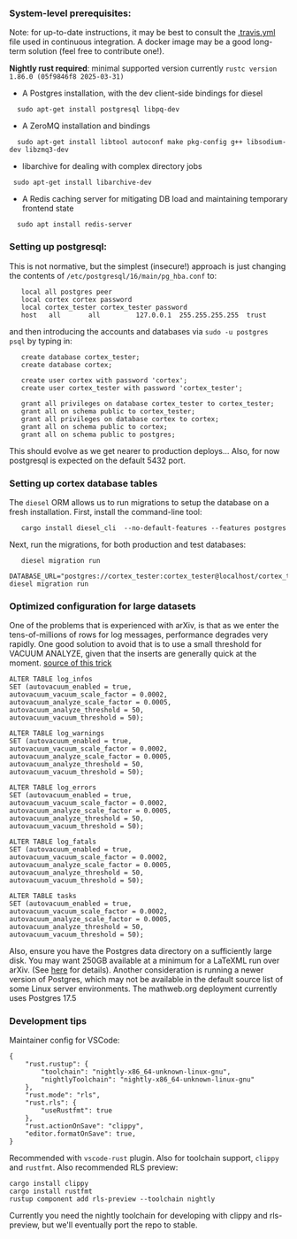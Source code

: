 ### System-level prerequisites:
Note: for up-to-date instructions, it may be best to consult the [.travis.yml](https://github.com/dginev/CorTeX/blob/master/.travis.yml) file used in continuous integration. A docker image may be a good long-term solution (feel free to contribute one!).

**Nightly rust required**: minimal supported version currently `rustc version 1.86.0 (05f9846f8 2025-03-31)`

 * A Postgres installation, with the dev client-side bindings for diesel
```
  sudo apt-get install postgresql libpq-dev
```
 * A ZeroMQ installation and bindings
```
  sudo apt-get install libtool autoconf make pkg-config g++ libsodium-dev libzmq3-dev
```

* libarchive for dealing with complex directory jobs
```
 sudo apt-get install libarchive-dev
```

* A Redis caching server for mitigating DB load and maintaining temporary frontend state
```
  sudo apt install redis-server
```

### Setting up postgresql:
 This is not normative, but the simplest (insecure!) approach is just changing the contents of `/etc/postgresql/16/main/pg_hba.conf` to:
 ```
    local all postgres peer
    local cortex cortex password
    local cortex_tester cortex_tester password
    host   all       all         127.0.0.1  255.255.255.255  trust
 ```

 and then introducing the accounts and databases via `sudo -u postgres psql` by typing in:
 ```
    create database cortex_tester;
    create database cortex;

    create user cortex with password 'cortex';
    create user cortex_tester with password 'cortex_tester';

    grant all privileges on database cortex_tester to cortex_tester;
    grant all on schema public to cortex_tester;
    grant all privileges on database cortex to cortex;
    grant all on schema public to cortex;
    grant all on schema public to postgres;
 ```

 This should evolve as we get nearer to production deploys... Also, for now postgresql is expected on the default 5432 port.
 
### Setting up cortex database tables
 The `diesel` ORM allows us to run migrations to setup the database on a fresh installation. First, install the command-line tool:

```
   cargo install diesel_cli  --no-default-features --features postgres
```

Next, run the migrations, for both production and test databases:
```
   diesel migration run
   DATABASE_URL="postgres://cortex_tester:cortex_tester@localhost/cortex_tester" diesel migration run
```

### Optimized configuration for large datasets
 One of the problems that is experienced with arXiv, is that as we enter the tens-of-millions of rows for log messages, performance degrades very rapidly. One good solution to avoid that is to use a small threshold for VACUUM ANALYZE, given that the inserts are generally quick at the moment. [source of this trick](https://lob.com/blog/supercharge-your-postgresql-performance/) 
 ```
ALTER TABLE log_infos 
SET (autovacuum_enabled = true,
autovacuum_vacuum_scale_factor = 0.0002,
autovacuum_analyze_scale_factor = 0.0005,
autovacuum_analyze_threshold = 50,
autovacuum_vacuum_threshold = 50);

ALTER TABLE log_warnings 
SET (autovacuum_enabled = true,
autovacuum_vacuum_scale_factor = 0.0002,
autovacuum_analyze_scale_factor = 0.0005,
autovacuum_analyze_threshold = 50,
autovacuum_vacuum_threshold = 50);

ALTER TABLE log_errors
SET (autovacuum_enabled = true,
autovacuum_vacuum_scale_factor = 0.0002,
autovacuum_analyze_scale_factor = 0.0005,
autovacuum_analyze_threshold = 50,
autovacuum_vacuum_threshold = 50);

ALTER TABLE log_fatals
SET (autovacuum_enabled = true,
autovacuum_vacuum_scale_factor = 0.0002,
autovacuum_analyze_scale_factor = 0.0005,
autovacuum_analyze_threshold = 50,
autovacuum_vacuum_threshold = 50);

ALTER TABLE tasks  
SET (autovacuum_enabled = true,
autovacuum_vacuum_scale_factor = 0.0002,
autovacuum_analyze_scale_factor = 0.0005,
autovacuum_analyze_threshold = 50,
autovacuum_vacuum_threshold = 50);
```

Also, ensure you have the Postgres data directory on a sufficiently large disk. You may want 250GB available at a minimum for a LaTeXML run over arXiv. (See [here](https://github.com/dginev/CorTeX/issues/10) for details). Another consideration is running a newer version of Postgres, which may not be available in the default source list of some Linux server environments. The mathweb.org deployment currently uses Postgres 17.5

### Development tips

Maintainer config for VSCode:
```
{
    "rust.rustup": {
        "toolchain": "nightly-x86_64-unknown-linux-gnu",
        "nightlyToolchain": "nightly-x86_64-unknown-linux-gnu"
    },
    "rust.mode": "rls",
    "rust.rls": {
        "useRustfmt": true
    },
    "rust.actionOnSave": "clippy",
    "editor.formatOnSave": true,
}
```

Recommended with `vscode-rust` plugin. Also for toolchain support, `clippy` and `rustfmt`. Also recommended RLS preview:
```
cargo install clippy
cargo install rustfmt
rustup component add rls-preview --toolchain nightly
```

Currently you need the nightly toolchain for developing with clippy and rls-preview, but we'll eventually port the repo to stable.
